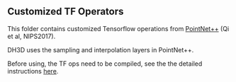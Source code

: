 ## Customized TF Operators
This folder contains customized Tensorflow operations from [PointNet++](https://github.com/charlesq34/pointnet2) (Qi et al, NIPS2017).

DH3D uses the sampling and interpolation layers in PointNet++.

Before using, the TF ops need to be compiled, see the the detailed instructions [here](https://github.com/charlesq34/pointnet2#compile-customized-tf-operators).
